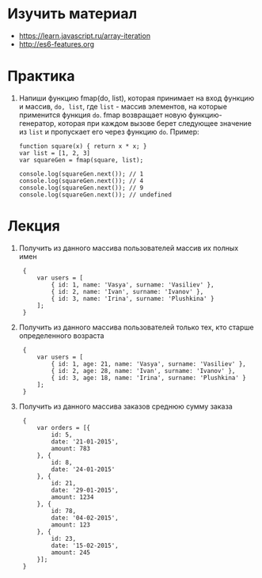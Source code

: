 # Изучить материал

+ https://learn.javascript.ru/array-iteration
+ http://es6-features.org

# Практика
 

 1) Напиши функцию fmap(do, list), которая принимает на вход функцию и массив, `do, list`, где `list` - массив элементов, на которые применится функция `do`. fmap возвращает новую функцию-генератор, которая при каждом вызове берет следующее значение из `list` и пропускает его через функцию `do`. Пример:

  
        function square(x) { return x * x; }
        var list = [1, 2, 3]
        var squareGen = fmap(square, list);

        console.log(squareGen.next()); // 1
        console.log(squareGen.next()); // 4
        console.log(squareGen.next()); // 9
        console.log(squareGen.next()); // undefined



# Лекция 

1. Получить из данного массива пользователей массив их полных имен


        {
            var users = [
                { id: 1, name: 'Vasya', surname: 'Vasiliev' },
                { id: 2, name: 'Ivan', surname: 'Ivanov' },
                { id: 3, name: 'Irina', surname: 'Plushkina' }
            ];
        }

2. Получить из данного массива пользователей только тех, кто старше определенного возраста

        {
            var users = [
                { id: 1, age: 21, name: 'Vasya', surname: 'Vasiliev' },
                { id: 2, age: 28, name: 'Ivan', surname: 'Ivanov' },
                { id: 3, age: 18, name: 'Irina', surname: 'Plushkina' }
            ];
        }



3. Получить из данного массива заказов среднюю сумму заказа

        {
            var orders = [{
                id: 5,
                date: '21-01-2015',
                amount: 783
            }, {
                id: 8,
                date: '24-01-2015'
            }, {
                id: 21,
                date: '29-01-2015',
                amount: 1234
            }, {
                id: 78,
                date: '04-02-2015',
                amount: 123
            }, {
                id: 23,
                date: '15-02-2015',
                amount: 245
            }];
        }
